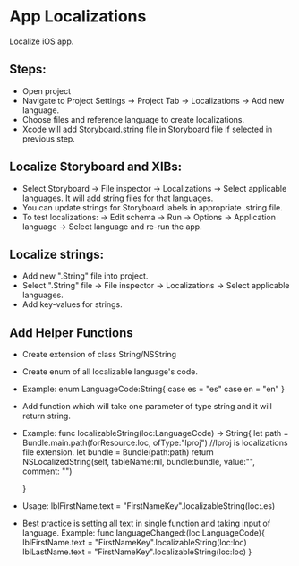 # App Localizations
Localize iOS app.

## Steps:
- Open project
- Navigate to Project Settings -> Project Tab -> Localizations -> Add new language.
- Choose files and reference language to create localizations.
- Xcode will add Storyboard.string file in Storyboard file if selected in previous step.

## Localize Storyboard and XIBs:
- Select Storyboard -> File inspector -> Localizations -> Select applicable languages. It will add string files for that languages.
- You can update strings for Storyboard labels in appropriate .string file.
- To test localizations: -> Edit schema -> Run -> Options -> Application language -> Select language and re-run the app.

## Localize strings:
- Add new ".String" file into project.
- Select ".String" file -> File inspector -> Localizations -> Select applicable languages.
- Add key-values for strings.

## Add Helper Functions
- Create extension of class String/NSString
- Create enum of all localizable language's code.
- Example:
    enum LanguageCode:String{
        case es = "es"
        case en = "en"
    }
- Add function which will take one parameter of type string and it will return string.
- Example:
    func localizableString(loc:LanguageCode) -> String{
        let path = Bundle.main.path(forResource:loc, ofType:"lproj") //lproj is localizations file extension.
        let bundle = Bundle(path:path)
        return NSLocalizedString(self, tableName:nil, bundle:bundle, value:"", comment: "")

    }
- Usage:
    lblFirstName.text = "FirstNameKey".localizableString(loc:.es)
- Best practice is setting all text in single function and taking input of language.
    Example:
    func languageChanged:(loc:LanguageCode){
        lblFirstName.text = "FirstNameKey".localizableString(loc:loc)
        lblLastName.text = "FirstNameKey".localizableString(loc:loc)
    }
